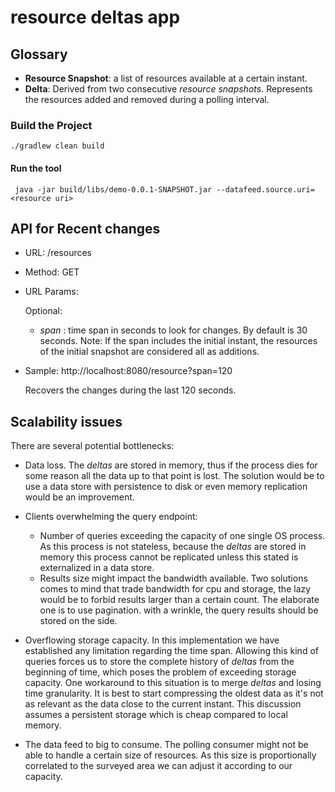# resource deltas app

## Glossary

* **Resource Snapshot**: a list of resources available at a certain instant.
* **Delta**: Derived from two consecutive *resource snapshots*. Represents the resources added and removed during a polling interval.
 

### Build the Project
```
./gradlew clean build
```

#### Run the tool

```
 java -jar build/libs/demo-0.0.1-SNAPSHOT.jar --datafeed.source.uri=<resource uri>
```


## API for Recent changes 

* URL: /resources
* Method: GET
* URL Params:
   
  Optional: 
  
  * *span* : time span in seconds to look for changes. By default is 30 seconds. 
  Note: If the span includes the initial instant, the resources of the initial snapshot are considered all as additions.   

* Sample: http://localhost:8080/resource?span=120
    
  Recovers the changes during the last 120 seconds. 
    

## Scalability issues

There are several potential bottlenecks:

* Data loss. The *deltas* are stored in memory, thus if the process dies for some reason all the data up to that point is lost.
The solution would be to use a data store with persistence to disk or even memory replication would be an improvement.

* Clients overwhelming the query endpoint:
    * Number of queries exceeding the capacity of one single OS process. As this process is not stateless, because the
    *deltas* are stored in memory this process cannot be replicated unless this stated is externalized in a data store. 
    * Results size might impact the bandwidth available. Two solutions comes to mind that trade bandwidth for cpu and storage, 
    the lazy would be to forbid results larger than a certain count. The elaborate one is to use pagination. with a wrinkle, 
    the query results should be stored on the side.

* Overflowing storage capacity. In this implementation we have established any limitation regarding the time span. Allowing
this kind of queries forces us to store the complete history of *deltas* from the beginning of time, which poses the problem 
of exceeding storage capacity. One workaround to this situation is to merge *deltas* and losing time granularity. It is best 
to start compressing the oldest data as it's not as relevant as the data close to the current instant. This discussion assumes 
a persistent storage which is cheap compared to local memory.

* The data feed to big to consume. The polling consumer might not be able to handle a certain size of resources. As this size 
is proportionally correlated to the surveyed area we can adjust it according to our capacity.




